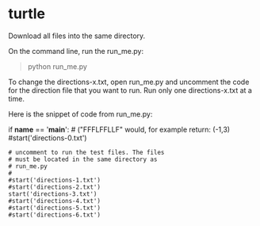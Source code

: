 # turtle

Download all files into the same directory.

On the command line, run the run_me.py:
> python run_me.py

To change the directions-x.txt, open run_me.py and uncomment the code for the direction file that you want to run. Run only one directions-x.txt at a time.

Here is the snippet of code from run_me.py:

if __name__ == '__main__':
    # ("FFFLFFLLF" would, for example return: (-1,3)
    #start('directions-0.txt')

    # uncomment to run the test files. The files
    # must be located in the same directory as
    # run_me.py
    #
    #start('directions-1.txt')
    #start('directions-2.txt')
    start('directions-3.txt')
    #start('directions-4.txt')
    #start('directions-5.txt')
    #start('directions-6.txt')
